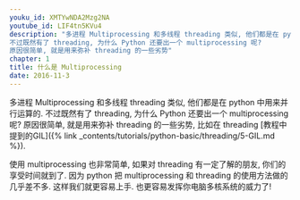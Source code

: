 ```yaml
---
youku_id: XMTYwNDA2Mzg2NA
youtube_id: LIF4tn5KVu4
description: "多进程 Multiprocessing 和多线程 threading 类似, 他们都是在 python 中用来并行运算的.
不过既然有了 threading, 为什么 Python 还要出一个 multiprocessing 呢?
原因很简单, 就是用来弥补 threading 的一些劣势"
chapter: 1
title: 什么是 Multiprocessing
date: 2016-11-3
---
```



多进程 Multiprocessing 和多线程 threading 类似, 他们都是在 python 中用来并行运算的.
不过既然有了 threading, 为什么 Python 还要出一个 multiprocessing 呢?
原因很简单, 就是用来弥补 threading 的一些劣势, 比如在 threading [教程中提到的GIL]({% link _contents/tutorials/python-basic/threading/5-GIL.md %}).

使用 multiprocessing 也非常简单, 如果对 threading 有一定了解的朋友, 你们的享受时间就到了.
因为 python 把 multiprocessing 和 threading 的使用方法做的几乎差不多. 这样我们就更容易上手.
也更容易发挥你电脑多核系统的威力了!